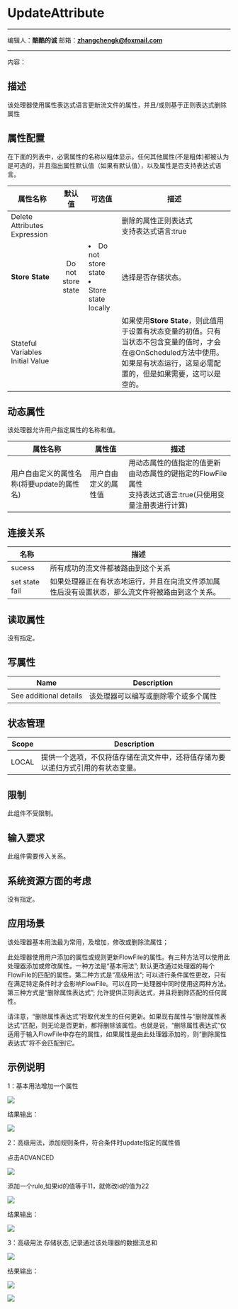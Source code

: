 # UpdateAttribute
***
编辑人：__**酷酷的诚**__  邮箱：**zhangchengk@foxmail.com** 
***
内容：


## 描述

该处理器使用属性表达式语言更新流文件的属性，并且/或则基于正则表达式删除属性

## 属性配置

在下面的列表中，必需属性的名称以粗体显示。任何其他属性(不是粗体)都被认为是可选的，并且指出属性默认值（如果有默认值），以及属性是否支持表达式语言。

属性名称                             |        默认值         | 可选值                                        | 描述                                                                                                    
-------------------------------- |:------------------:| ------------------------------------------ | ------------------------------------------------------------------------------------------------------
Delete Attributes Expression     |                    |                                            | 删除的属性正则表达式<br>支持表达式语言:true                                                                              
**Store State**            | Do not store state |<li>Do not store state</li><li>Store state locally</li> | 选择是否存储状态。                                                                                             
Stateful Variables Initial Value |                    |                                            | 如果使用**Store State**，则此值用于设置有状态变量的初值。只有当状态不包含变量的值时，才会在@OnScheduled方法中使用。如果是有状态运行，这是必需配置的，但是如果需要，这可以是空的。                                                                                                                                                                     

## 动态属性

该处理器允许用户指定属性的名称和值。

属性名称                        | 属性值               | 描述                                                           
--------------------------- | ----------------- | -------------------------------------------------------------
用户自由定义的属性名称(将要update的属性名)| 用户自由定义的属性值| 用动态属性的值指定的值更新由动态属性的键指定的FlowFile属性<br>支持表达式语言:true(只使用变量注册表进行计算)

## 连接关系

名称             | 描述                                              
-------------- | ------------------------------------------------
sucess         | 所有成功的流文件都被路由到这个关系                              
set state fail | 如果处理器正在有状态地运行，并且在向流文件添加属性后没有设置状态，那么流文件将被路由到这个关系。


## 读取属性

没有指定。

## 写属性

Name                   | Description       
---------------------- | ------------------
See additional details | 该处理器可以编写或删除零个或多个属性

## 状态管理

Scope | Description                             
----- | ----------------------------------------
LOCAL | 提供一个选项，不仅将值存储在流文件中，还将值存储为要以递归方式引用的有状态变量。

## 限制

此组件不受限制。

## 输入要求

此组件需要传入关系。

## 系统资源方面的考虑

没有指定。

## 应用场景

该处理器基本用法最为常用，及增加，修改或删除流属性；

此处理器使用用户添加的属性或规则更新FlowFile的属性。有三种方法可以使用此处理器添加或修改属性。一种方法是“基本用法”; 默认更改通过处理器的每个FlowFile的匹配的属性。第二种方式是“高级用法”; 可以进行条件属性更改，只有在满足特定条件时才会影响FlowFile。可以在同一处理器中同时使用这两种方法。第三种方式是“删除属性表达式”; 允许提供正则表达式，并且将删除匹配的任何属性。

请注意，“删除属性表达式”将取代发生的任何更新。如果现有属性与“删除属性表达式”匹配，则无论是否更新，都将删除该属性。也就是说，“删除属性表达式”仅适用于输入FlowFile中存在的属性，如果属性是由此处理器添加的，则“删除属性表达式”将不会匹配到它。

## 示例说明

1：基本用法增加一个属性

![](./img/UpdateAttribute/config.png)

结果输出：

![](./img/UpdateAttribute/result.png)

2：高级用法，添加规则条件，符合条件时update指定的属性值

点击ADVANCED

![](./img/UpdateAttribute/gaoji.png)

添加一个rule,如果id的值等于11，就修改id的值为22

![](./img/UpdateAttribute/rule.png)

结果输出：

![](./img/UpdateAttribute/result2.png)

3：高级用法 存储状态,记录通过该处理器的数据流总和

![](./img/UpdateAttribute/config3.png)

结果输出：

![](./img/UpdateAttribute/result3.png)

![](./img/UpdateAttribute/result4.png)
